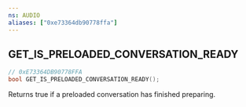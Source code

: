 ```yaml
---
ns: AUDIO
aliases: ["0xe73364db90778ffa"]
---
```

## GET_IS_PRELOADED_CONVERSATION_READY

```c
// 0xE73364DB90778FFA
bool GET_IS_PRELOADED_CONVERSATION_READY();
```

Returns true if a preloaded conversation has finished preparing.

